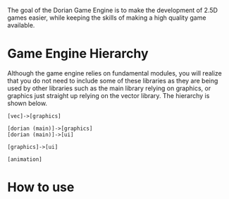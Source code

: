 The goal of the Dorian Game Engine is to make the development of 2.5D games easier, while keeping the skills of making a high quality game available.

# Game Engine Hierarchy
Although the game engine relies on fundamental modules, you will realize that you do not need to include some of these libraries as they are being used by other libraries such as the main library relying on graphics, or graphics just straight up relying on the vector library. The hierarchy is shown below. 

```nomnoml
[vec]->[graphics]

[dorian (main)]->[graphics]
[dorian (main)]->[ui]

[graphics]->[ui]

[animation]
```

# How to use

